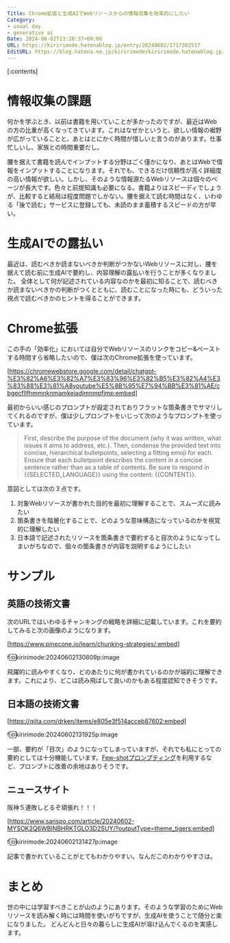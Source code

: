 ```yaml
---
Title: Chrome拡張と生成AIでWebリソースからの情報収集を効率的にしたい
Category:
- usual day
- generative ai
Date: 2024-06-02T13:28:37+09:00
URL: https://kiririmode.hatenablog.jp/entry/20240602/1717302517
EditURL: https://blog.hatena.ne.jp/kiririmode/kiririmode.hatenablog.jp/atom/entry/6801883189111148498
---
```


[:contents]

# 情報収集の課題

何かを学ぶとき、以前は書籍を用いていことが多かったのですが、最近はWebの方の比重が高くなってきています。これはなぜかというと、欲しい情報の裾野が広がっていることと、あとはとにかく時間が惜しいと言うのがあります。仕事忙しいし、家族との時間重要だし。

腰を据えて書籍を読んでインプットする分野はごく僅かになり、あとはWebで情報をインプットすることになります。それでも、できるだけ信頼性が高く詳細度の高い情報が欲しい。しかし、そのような情報源たるWebリソースは個々のページが長大です。色々と前提知識も必要になる。書籍よりはスピーディでしょうが、比較すると結局は程度問題でしかない。腰を据えて読む時間はなく、いわゆる「後で読む」サービスに登録しても、未読のまま蓄積するスピードの方が早い。

# 生成AIでの露払い

<!-- textlint-disable ja-technical-writing/no-doubled-joshi -->
最近は、読むべきか読まないべきか判断がつかないWebリソースに対し、腰を据えて読む前に生成AIで要約し、内容理解の露払いを行うことが多くなりました。
全体として何が記述されている内容なのかを最初に知ることで、読むべきか読まないべきかの判断がつくとともに、読むことになった時にも、どういった視点で読むべきかのヒントを得ることができます。
<!-- textlint-enable ja-technical-writing/no-doubled-joshi -->

# Chrome拡張

この手の「効率化」においては自分でWebリソースのリンクをコピー&ペーストする時間すら省略したいので、僕は次のChrome拡張を使っています。

[https://chromewebstore.google.com/detail/chatgpt-%E3%82%A6%E3%82%A7%E3%83%96%E3%82%B5%E3%82%A4%E3%83%88%E3%81%A8youtube%E5%8B%95%E7%94%BB%E3%81%AE/cbgecfllfhmmnknmamkejadjmnmpfjmp:embed]

最初からいい感じのプロンプトが設定されておりフラットな箇条書きでサマリしてくれるのですが、僕は少しプロンプトをいじって次のようなプロンプトを使っています。

> First, describe the purpose of the document (why it was written, what issues it aims to address, etc.). Then, condense the provided text into concise, hierarchical bulletpoints, selecting a fitting emoji for each. Ensure that each bulletpoint describes the content in a concise sentence rather than as a table of contents. Be sure to respond in {{SELECTED_LANGUAGE}} using the content: {{CONTENT}}.

意図としては次の３点です。

1. 対象Webリソースが書かれた目的を最初に理解することで、スムーズに読みたい
2. 箇条書きを階層化することで、どのような意味構造になっているのかを視覚的に理解したい
3. 日本語で記述されたリソースを箇条書きで要約すると目次のようになってしまいがちなので、個々の箇条書きが内容を説明するようにしたい

# サンプル

## 英語の技術文書

次のURLではいわゆるチャンキングの戦略を詳細に記載しています。これを要約してみると次の画像のようになります。

[https://www.pinecone.io/learn/chunking-strategies/:embed]

f:id:kiririmode:20240602130809p:image

飛躍的に読みやすくなり、どのあたりに何が書かれているのかが端的に理解できます。これにより、どこは読み飛ばして良いのかもある程度認知できそうです。

## 日本語の技術文書

[https://qiita.com/drken/items/e805e3f514acceb87602:embed]

f:id:kiririmode:20240602131925p:image

一部、要約が「目次」のようになってしまっていますが、それでも私にとっての要約としては十分機能しています。[Few-shotプロンプティング](https://www.promptingguide.ai/jp/techniques/fewshot)を利用するなど、プロンプトに改善の余地はありそうです。

## ニュースサイト

阪神５連敗しとるぞ頑張れ！！！

[https://www.sanspo.com/article/20240602-MYSOK2Q6WBINBHRKTGLO3D2SUY/?outputType=theme_tigers:embed]

f:id:kiririmode:20240602131427p:image

記事で書かれていることがとてもわかりやすい。なんだこのわかりやすさは。

# まとめ

世の中には学習すべきことが山のようにあります。そのような学習のためにWebリソースを読み解く時には時間を使いがちですが、生成AIを使うことで随分と楽になりました。
どんどんと日々の暮らしに生成AIが溶け込んでくるのを実感します。
